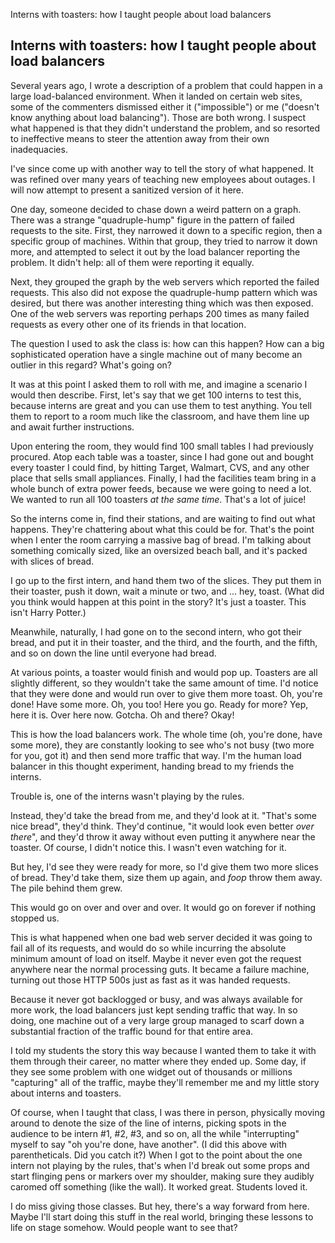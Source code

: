 Interns with toasters: how I taught people about load balancers

## Interns with toasters: how I taught people about load balancers

Several years ago, I wrote a description of a problem that could happen in a large load-balanced environment. When it landed on certain web sites, some of the commenters dismissed either it ("impossible") or me ("doesn't know anything about load balancing"). Those are both wrong. I suspect what happened is that they didn't understand the problem, and so resorted to ineffective means to steer the attention away from their own inadequacies.

I've since come up with another way to tell the story of what happened. It was refined over many years of teaching new employees about outages. I will now attempt to present a sanitized version of it here.

One day, someone decided to chase down a weird pattern on a graph. There was a strange "quadruple-hump" figure in the pattern of failed requests to the site. First, they narrowed it down to a specific region, then a specific group of machines. Within that group, they tried to narrow it down more, and attempted to select it out by the load balancer reporting the problem. It didn't help: all of them were reporting it equally.

Next, they grouped the graph by the web servers which reported the failed requests. This also did not expose the quadruple-hump pattern which was desired, but there was another interesting thing which was then exposed. One of the web servers was reporting perhaps 200 times as many failed requests as every other one of its friends in that location.

The question I used to ask the class is: how can this happen? How can a big sophisticated operation have a single machine out of many become an outlier in this regard? What's going on?

It was at this point I asked them to roll with me, and imagine a scenario I would then describe. First, let's say that we get 100 interns to test this, because interns are great and you can use them to test anything. You tell them to report to a room much like the classroom, and have them line up and await further instructions.

Upon entering the room, they would find 100 small tables I had previously procured. Atop each table was a toaster, since I had gone out and bought every toaster I could find, by hitting Target, Walmart, CVS, and any other place that sells small appliances. Finally, I had the facilities team bring in a whole bunch of extra power feeds, because we were going to need a lot. We wanted to run all 100 toasters *at the same time*. That's a lot of juice!

So the interns come in, find their stations, and are waiting to find out what happens. They're chattering about what this could be for. That's the point when I enter the room carrying a massive bag of bread. I'm talking about something comically sized, like an oversized beach ball, and it's packed with slices of bread.

I go up to the first intern, and hand them two of the slices. They put them in their toaster, push it down, wait a minute or two, and ... hey, toast. (What did you think would happen at this point in the story? It's just a toaster. This isn't Harry Potter.)

Meanwhile, naturally, I had gone on to the second intern, who got their bread, and put it in their toaster, and the third, and the fourth, and the fifth, and so on down the line until everyone had bread.

At various points, a toaster would finish and would pop up. Toasters are all slightly different, so they wouldn't take the same amount of time. I'd notice that they were done and would run over to give them more toast. Oh, you're done! Have some more. Oh, you too! Here you go. Ready for more? Yep, here it is. Over here now. Gotcha. Oh and there? Okay!

This is how the load balancers work. The whole time (oh, you're done, have some more), they are constantly looking to see who's not busy (two more for you, got it) and then send more traffic that way. I'm the human load balancer in this thought experiment, handing bread to my friends the interns.

Trouble is, one of the interns wasn't playing by the rules.

Instead, they'd take the bread from me, and they'd look at it. "That's some nice bread", they'd think. They'd continue, "it would look even better *over there*", and they'd throw it away without even putting it anywhere near the toaster. Of course, I didn't notice this. I wasn't even watching for it.

But hey, I'd see they were ready for more, so I'd give them two more slices of bread. They'd take them, size them up again, and *foop* throw them away. The pile behind them grew.

This would go on over and over and over. It would go on forever if nothing stopped us.

This is what happened when one bad web server decided it was going to fail all of its requests, and would do so while incurring the absolute minimum amount of load on itself. Maybe it never even got the request anywhere near the normal processing guts. It became a failure machine, turning out those HTTP 500s just as fast as it was handed requests.

Because it never got backlogged or busy, and was always available for more work, the load balancers just kept sending traffic that way. In so doing, one machine out of a very large group managed to scarf down a substantial fraction of the traffic bound for that entire area.

I told my students the story this way because I wanted them to take it with them through their career, no matter where they ended up. Some day, if they see some problem with one widget out of thousands or millions "capturing" all of the traffic, maybe they'll remember me and my little story about interns and toasters.

Of course, when I taught that class, I was there in person, physically moving around to denote the size of the line of interns, picking spots in the audience to be intern #1, #2, #3, and so on, all the while "interrupting" myself to say "oh you're done, have another". (I did this above with parentheticals. Did you catch it?) When I got to the point about the one intern not playing by the rules, that's when I'd break out some props and start flinging pens or markers over my shoulder, making sure they audibly caromed off something (like the wall). It worked great. Students loved it.

I do miss giving those classes. But hey, there's a way forward from here. Maybe I'll start doing this stuff in the real world, bringing these lessons to life on stage somehow. Would people want to see that?